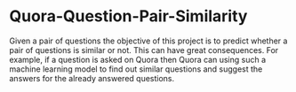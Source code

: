 # Quora-Question-Pair-Similarity
Given a pair of questions the objective of this project is to predict whether a pair of questions is similar or not. This can have great consequences. For example, if a question is asked on Quora then Quora can using such a machine learning model to find out similar questions and suggest the answers for the already answered questions.
